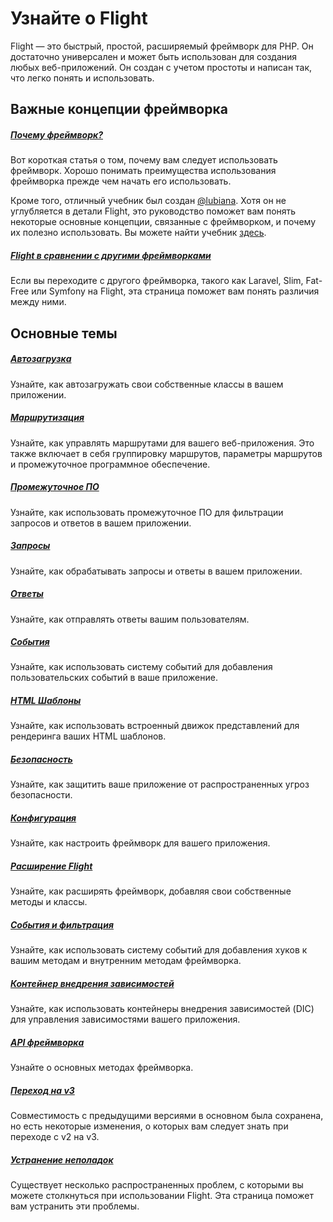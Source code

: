 # Узнайте о Flight

Flight — это быстрый, простой, расширяемый фреймворк для PHP. Он достаточно универсален и может быть использован для создания любых веб-приложений. 
Он создан с учетом простоты и написан так, что легко понять и использовать.

## Важные концепции фреймворка

##### [Почему фреймворк?](/learn/why-frameworks)

Вот короткая статья о том, почему вам следует использовать фреймворк. Хорошо понимать преимущества использования фреймворка прежде чем начать его использовать.

Кроме того, отличный учебник был создан [@lubiana](https://git.php.fail/lubiana). Хотя он не углубляется в детали Flight, 
это руководство поможет вам понять некоторые основные концепции, связанные с фреймворком, и почему их полезно использовать. 
Вы можете найти учебник [здесь](https://git.php.fail/lubiana/no-framework-tutorial/src/branch/master/README.md).

##### [Flight в сравнении с другими фреймворками](/learn/flight-vs-another-framework)
Если вы переходите с другого фреймворка, такого как Laravel, Slim, Fat-Free или Symfony на Flight, эта страница поможет вам понять различия между ними.

## Основные темы

##### [Автозагрузка](/learn/autoloading)

Узнайте, как автозагружать свои собственные классы в вашем приложении.

##### [Маршрутизация](/learn/routing)

Узнайте, как управлять маршрутами для вашего веб-приложения. Это также включает в себя группировку маршрутов, параметры маршрутов и промежуточное программное обеспечение.

##### [Промежуточное ПО](/learn/middleware)

Узнайте, как использовать промежуточное ПО для фильтрации запросов и ответов в вашем приложении.

##### [Запросы](/learn/requests)

Узнайте, как обрабатывать запросы и ответы в вашем приложении.

##### [Ответы](/learn/responses)

Узнайте, как отправлять ответы вашим пользователям.

##### [События](/learn/events)

Узнайте, как использовать систему событий для добавления пользовательских событий в ваше приложение.

##### [HTML Шаблоны](/learn/templates)

Узнайте, как использовать встроенный движок представлений для рендеринга ваших HTML шаблонов.

##### [Безопасность](/learn/security)

Узнайте, как защитить ваше приложение от распространенных угроз безопасности.

##### [Конфигурация](/learn/configuration)

Узнайте, как настроить фреймворк для вашего приложения.

##### [Расширение Flight](/learn/extending)

Узнайте, как расширять фреймворк, добавляя свои собственные методы и классы.

##### [События и фильтрация](/learn/filtering)

Узнайте, как использовать систему событий для добавления хуков к вашим методам и внутренним методам фреймворка.

##### [Контейнер внедрения зависимостей](/learn/dependency-injection-container)

Узнайте, как использовать контейнеры внедрения зависимостей (DIC) для управления зависимостями вашего приложения.

##### [API фреймворка](/learn/api)

Узнайте о основных методах фреймворка.

##### [Переход на v3](/learn/migrating-to-v3)
Совместимость с предыдущими версиями в основном была сохранена, но есть некоторые изменения, о которых вам следует знать при переходе с v2 на v3.

##### [Устранение неполадок](/learn/troubleshooting)
Существует несколько распространенных проблем, с которыми вы можете столкнуться при использовании Flight. Эта страница поможет вам устранить эти проблемы.